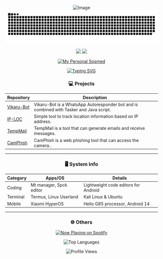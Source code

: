 <div align="center">
  <img alt="Image" height="250px" width="250px" src="https://files.catbox.moe/8mvnpf.jpg">

<picture>
  <source
    media="(prefers-color-scheme: dark)"
    srcset="https://raw.githubusercontent.com/platane/snk/output/github-contribution-grid-snake-dark.svg" />
  <source
    media="(prefers-color-scheme: light)"
    srcset="https://raw.githubusercontent.com/platane/snk/output/github-contribution-grid-snake.svg" />
  <img
    alt="github contribution grid snake animation"
    src="https://raw.githubusercontent.com/platane/snk/output/github-contribution-grid-snake.svg" />
</picture>

<p align="center">
  <img src="https://img.shields.io/github/followers/Maxz-09?label=Follow %20Me&style=social" />
  <img src="https://img.shields.io/github/stars/Maxz-09?style=social" /></p>
  
<p align="center">
  <a href="https://linktr.ee/Maxtream_09">
  <img alt="My Personal Sosmed" src="https://img.shields.io/static/v1?color=20883D&label=Sosmed&message=Tap here&style=flat&logo=amp&logoColor=ffffff&labelColor=334155"></a></p>
  
<a href="https://git.io/typing-svg"><img src="https://readme-typing-svg.demolab.com?font=Fira+Code&duration=1000&pause=1000&color=0095BB&center=true&width=435&lines=Wake+up+%F0%9F%A5%B1;Bathe+%F0%9F%9A%BF;Eating+%F0%9F%8D%9B;Working+%F0%9F%92%BC;Learning+%F0%9F%93%9A;Gaming+%F0%9F%8E%AE;Worship+%F0%9F%95%8C;Fart+%F0%9F%92%A8;Daydreaming+%F0%9F%92%AB;Listening+to+music+%F0%9F%8E%B6;Dating+%F0%9F%92%96;Relax++%E2%9B%B1%EF%B8%8F;NightOwl+%F0%9F%8C%83;Coding+%F0%9F%91%A8%F0%9F%8F%BB%E2%80%8D%F0%9F%92%BB;Experiment+%F0%9F%94%AC;Sleeping+%F0%9F%98%B4;Dreaming+%E2%9C%A8" alt="Typing SVG" /></a>

<h3 id="projects">💻 Projects</h3>
<table>
    <thead>
        <tr>
            <th>Repository</th>
            <th>Description</th>
        </tr>
    </thead>
    <tbody>
        <tr>
            <td><a href="https://github.com/Maxz-09/Vikaru-Bot">Vikaru-Bot</a></td>
            <td>Vikaru-Bot is a WhatsApp Autoresponder bot and is combined with Tasker and Java script.</td>
        </tr>
        <tr>
            <td><a href="https://github.com/Maxz-09/IP-LOC">IP-LOC</a></td>
            <td>Simple tool to track location information based on IP address.</td>
        </tr>
        <tr>
            <td><a href="https://github.com/Maxz-09/TempMail">TempMail</a></td>
            <td>TempMail is a tool that can generate emails and receive messages.</td>
        </tr>
        <tr>
            <td><a href="https://github.com/Maxz-09/CamPhish">CamPhish</a></td>
            <td>CamPhish is a web phishing tool that can access the camera..</td>
        </tr>
    </tbody>
</table>

---

<h3 id="system-info">🖥️ System Info</h3>
<table>
    <thead>
        <tr>
            <th>Category</th>
            <th>Apps/OS</th>
            <th>Details</th>
        </tr>
    </thead>
    <tbody>
        <tr>
            <td>Coding</td>
            <td>Mt manager, Spck editor</td>
            <td>Lightweight code editors for Android</td>
        </tr>
        <tr>
            <td>Terminal</td>
            <td>Termux, Linux Userland</td>
            <td>Kali Linux & Ubuntu</td>
        </tr>
        <tr>
            <td>Mobile</td>
            <td>Xiaomi HyperOS</td>
            <td>Helio G85 processor, Android 14</td>
        </tr>
    </tbody>
</table>

---

<h3>🌐 Others</h3>

<a href="https://open.spotify.com/playlist/5iPjgCLzMr8r5VYmUOV6tp?si=o7CcYcPUTEuQ6meL3ULv7A&pi=Z9k4J5XKQYuHV">
  <img src="https://spotify-github-profile.kittinanx.com/api/view?uid=31jlxsrwpbteh2m34d5pacfgihfa&cover_image=true&theme=novatorem&show_offline=false&background_color=121212&interchange=true&bar_color=53b14f&bar_color_cover=true" alt="Now Playing on Spotify"></a>

<p align="center">
  <img src="https://github-readme-stats.vercel.app/api/top-langs/?username=Maxz-09&layout=compact&theme=tokyonight" width="400px" alt="Top Languages" /></p>

<p align="center">
  <img src="https://komarev.com/ghpvc/?username=maxz-09&label=Profile%20views&color=ff0000&style=social" alt="Profile Views" /></p>
</div>
